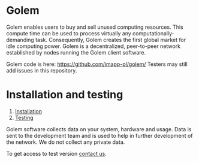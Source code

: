 # Golem

Golem enables users to buy and sell unused computing resources. This compute time can be used to process virtually any computationally-demanding task. Consequently, Golem creates the first global market for idle computing power. Golem is a decentralized, peer-to-peer network established by nodes running the Golem client software. 

Golem code is here: https://github.com/imapp-pl/golem/
Testers may still add issues in this repository. 


# Installation and testing

1. [Installation](https://github.com/imapp-pl/golem/wiki/Installation)
2. [Testing](https://github.com/imapp-pl/golem/wiki/Testing)

Golem software collects data on your system, hardware and usage. Data is sent to the development team and is used to help in further development of the network. We do not collect any private data.

To get access to test version [contact us](<mailto:testnet@golemproject.net>).
